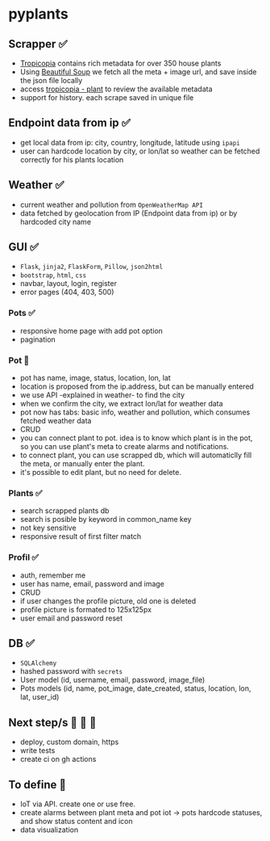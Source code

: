 # pyplants

## Scrapper ✅

- [Tropicopia](http://www.tropicopia.com/house-plant/) contains rich metadata for over 350 house plants
- Using [Beautiful Soup](https://www.crummy.com/software/BeautifulSoup/bs4/doc/) we fetch all the meta + image url, and save inside the json file locally
- access [tropicopia - plant](http://www.tropicopia.com/house-plant/detail.np/detail-01.html) to review the available metadata
- support for history. each scrape saved in unique file

## Endpoint data from ip ✅

- get local data from ip: city, country, longitude, latitude using `ipapi`
- user can hardcode location by city, or lon/lat so weather can be fetched correctly for his plants location

## Weather ✅

- current weather and pollution from `OpenWeatherMap API`
- data fetched by geolocation from IP (Endpoint data from ip) or by hardcoded city name

## GUI ✅

- `Flask`, `jinja2`, `FlaskForm`, `Pillow`, `json2html`
- `bootstrap`, `html`, `css`
- navbar, layout, login, register
- error pages (404, 403, 500)

### Pots ✅

- responsive home page with add pot option
- pagination

### Pot 🚧

- pot has name, image, status, location, lon, lat
- location is proposed from the ip.address, but can be manually entered
- we use API -explained in weather- to find the city
- when we confirm the city, we extract lon/lat for weather data
- pot now has tabs: basic info, weather and pollution, which consumes fetched weather data
- CRUD
- you can connect plant to pot. idea is to know which plant is in the pot, so you can use plant's meta to create alarms and notifications.
- to connect plant, you can use scrapped db, which will automaticlly fill the meta, or manually enter the plant.
- it's possible to edit plant, but no need for delete.

### Plants ✅

- search scrapped plants db
- search is posible by keyword in common_name key
- not key sensitive
- responsive result of first filter match

### Profil ✅

- auth, remember me
- user has name, email, password and image
- CRUD
- if user changes the profile picture, old one is deleted
- profile picture is formated to 125x125px
- user email and password reset

## DB ✅

- `SQLAlchemy`
- hashed password with `secrets`
- User model (id, username, email, password, image_file)
- Pots models (id, name, pot_image, date_created, status, location, lon, lat, user_id)

## Next step/s 🚧 🚧 🚧

- deploy, custom domain, https
- write tests
- create ci on gh actions

## To define 🤔

- IoT via API. create one or use free.
- create alarms between plant meta and pot iot -> pots hardcode statuses, and show status content and icon
- data visualization
